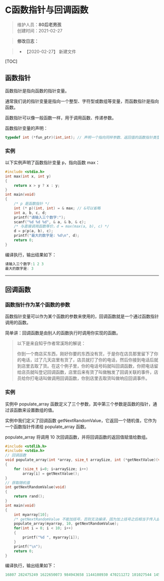 # C函数指针与回调函数
>维护人员：**80后老男孩**  
>创建时间：2021-02-27  

> **修改日志：**

> - 【2020-02-27】  新建文件

[TOC]



## 函数指针

函数指针是指向函数的指针变量。

通常我们说的指针变量是指向一个整型、字符型或数组等变量，而函数指针是指向函数。

函数指针可以像一般函数一样，用于调用函数、传递参数。

函数指针变量的声明：

```c
typedef int (*fun_ptr)(int,int); // 声明一个指向同样参数、返回值的函数指针类型
```

### 实例

以下实例声明了函数指针变量 p，指向函数 max：
```c
#include <stdio.h>  
int max(int x, int y) 
{    
    return x > y ? x : y;
}  
int main(void) 
{    
    /* p 是函数指针 */    
    int (* p)(int, int) = & max; // &可以省略    
    int a, b, c, d;     
    printf("请输入三个数字:");    
    scanf("%d %d %d", & a, & b, & c);     
    /* 与直接调用函数等价，d = max(max(a, b), c) */    
    d = p(p(a, b), c);      
    printf("最大的数字是: %d\n", d);     
    return 0; 
}
```
编译执行，输出结果如下：

```c
请输入三个数字:1 2 3
最大的数字是: 3
```

------

## 回调函数

### 函数指针作为某个函数的参数



函数指针变量可以作为某个函数的参数来使用的，回调函数就是一个通过函数指针调用的函数。

简单讲：回调函数是由别人的函数执行时调用你实现的函数。

> 以下是来自知乎作者常溪玲的解说：
>
> 你到一个商店买东西，刚好你要的东西没有货，于是你在店员那里留下了你的电话，过了几天店里有货了，店员就打了你的电话，然后你接到电话后就到店里去取了货。在这个例子里，你的电话号码就叫回调函数，你把电话留给店员就叫登记回调函数，店里后来有货了叫做触发了回调关联的事件，店员给你打电话叫做调用回调函数，你到店里去取货叫做响应回调事件。

### 实例

实例中 populate_array 函数定义了三个参数，其中第三个参数是函数的指针，通过该函数来设置数组的值。

实例中我们定义了回调函数 getNextRandomValue，它返回一个随机值，它作为一个函数指针传递给 populate_array 函数。

populate_array 将调用 10 次回调函数，并将回调函数的返回值赋值给数组。
```c
#include <stdlib.h>   
#include <stdio.h>  
// 回调函数 
void populate_array(int *array, size_t arraySize, int (*getNextValue)(void)) 
{    
    for (size_t i=0; i<arraySize; i++)        
        array[i] = getNextValue(); 
}  
// 获取随机值 
int getNextRandomValue(void) 
{    
    return rand(); 
}  
int main(void) 
{    
    int myarray[10];    
    /* getNextRandomValue 不能加括号，否则无法编译，因为加上括号之后相当于传入此参数时传入了 int , 而不是函数指针*/   
    populate_array(myarray, 10, getNextRandomValue);    
    for(int i = 0; i < 10; i++)
    {        
        printf("%d ", myarray[i]);    
    }    
    printf("\n");    
    return 0;
}
```
编译执行，输出结果如下：

```c
16807 282475249 1622650073 984943658 1144108930 470211272 101027544 1457850878 1458777923 2007237709 
```



